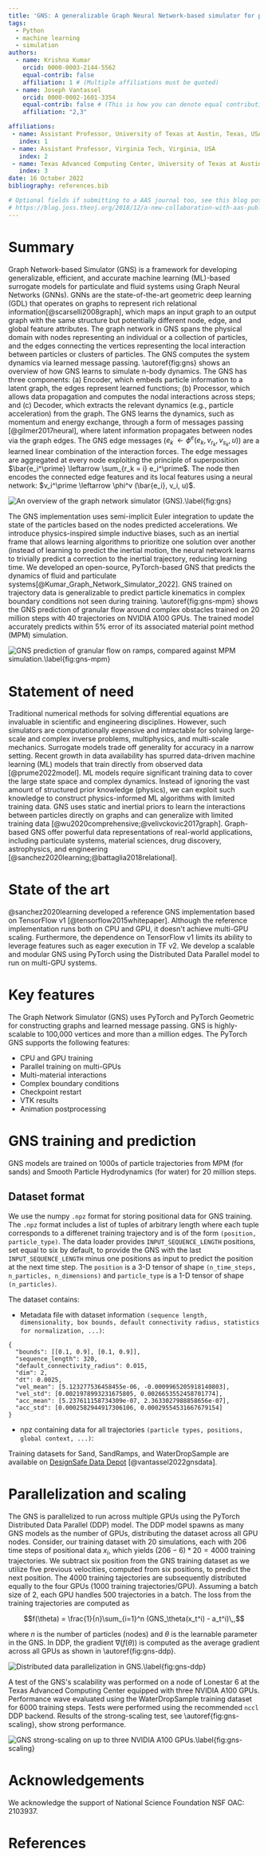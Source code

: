 ```yaml
---
title: 'GNS: A generalizable Graph Neural Network-based simulator for particulate and fluid modeling'
tags:
  - Python
  - machine learning
  - simulation
authors:
  - name: Krishna Kumar
    orcid: 0000-0003-2144-5562
    equal-contrib: false
    affiliation: 1 # (Multiple affiliations must be quoted)
  - name: Joseph Vantassel
    orcid: 0000-0002-1601-3354
    equal-contrib: false # (This is how you can denote equal contributions between multiple authors)
    affiliation: "2,3"

affiliations:
 - name: Assistant Professor, University of Texas at Austin, Texas, USA
   index: 1
 - name: Assistant Professor, Virginia Tech, Virginia, USA
   index: 2
 - name: Texas Advanced Computing Center, University of Texas at Austin, Texas, USA
   index: 3
date: 16 October 2022
bibliography: references.bib

# Optional fields if submitting to a AAS journal too, see this blog post:
# https://blog.joss.theoj.org/2018/12/a-new-collaboration-with-aas-publishing
---
```


# Summary

Graph Network-based Simulator (GNS) is a framework for developing generalizable, efficient, and accurate machine learning (ML)-based surrogate models for particulate and fluid systems using Graph Neural Networks (GNNs).  GNNs are the state-of-the-art geometric deep learning (GDL) that operates on graphs to represent rich relational information[@scarselli2008graph], which maps an input graph to an output graph with the same structure but potentially different node, edge, and global feature attributes.  The graph network in GNS spans the physical domain with nodes representing an individual or a collection of particles, and the edges connecting the vertices representing the local interaction between particles or clusters of particles.  The GNS computes the system dynamics via learned message passing.  \autoref{fig:gns} shows an overview of how GNS learns to simulate n-body dynamics.  The GNS has three components: (a) Encoder, which embeds particle information to a latent graph, the edges represent learned functions; (b) Processor, which allows data propagation and computes the nodal interactions across steps; and (c) Decoder, which extracts the relevant dynamics (e.g., particle acceleration) from the graph.  The GNS learns the dynamics, such as momentum and energy exchange, through a form of messages passing [@gilmer2017neural], where latent information propagates between nodes via the graph edges.  The GNS edge messages  ($e^\prime_k \leftarrow \phi^e(e_k, v_{r_k}, v_{s_k}, u)$) are a learned linear combination of the interaction forces.  The edge messages are aggregated at every node exploiting the principle of superposition $\bar{e_i^\prime} \leftarrow \sum_{r_k = i} e_i^\prime$.  The node then encodes the connected edge features and its local features using a neural network: $v_i^\prime \leftarrow \phi^v (\bar{e_i}, v_i, u)$.  

![An overview of the graph network simulator (GNS).\label{fig:gns}](figs/gnn.png)

The GNS implementation uses semi-implicit Euler integration to update the state of the particles based on the nodes predicted accelerations.  We introduce physics-inspired simple inductive biases, such as an inertial frame that allows learning algorithms to prioritize one solution over another (instead of learning to predict the inertial motion, the neural network learns to trivially predict a correction to the inertial trajectory, reducing learning time.  We developed an open-source, PyTorch-based GNS that predicts the dynamics of fluid and particulate systems[@Kumar_Graph_Network_Simulator_2022].  GNS trained on trajectory data is generalizable to predict particle kinematics in complex boundary conditions not seen during training.  \autoref{fig:gns-mpm} shows the GNS prediction of granular flow around complex obstacles trained on 20 million steps with 40 trajectories on NVIDIA A100 GPUs.  The trained model accurately predicts within 5\% error of its associated material point method (MPM) simulation.  

![GNS prediction of granular flow on ramps, compared against MPM simulation.\label{fig:gns-mpm}](figs/gns-mpm.png)

# Statement of need

Traditional numerical methods for solving differential equations are invaluable in scientific and engineering disciplines.  However, such simulators are computationally expensive and intractable for solving large-scale and complex inverse problems, multiphysics, and multi-scale mechanics.  Surrogate models trade off generality for accuracy in a narrow setting.  Recent growth in data availability has spurred data-driven machine learning (ML) models that train directly from observed data [@prume2022model].  ML models require significant training data to cover the large state space and complex dynamics.  Instead of ignoring the vast amount of structured prior knowledge (physics), we can exploit such knowledge to construct physics-informed ML algorithms with limited training data.  GNS uses static and inertial priors to learn the interactions between particles directly on graphs and can generalize with limited training data [@wu2020comprehensive;@velivckovic2017graph].  Graph-based GNS offer powerful data representations of real-world applications, including particulate systems, material sciences, drug discovery, astrophysics, and engineering [@sanchez2020learning;@battaglia2018relational].

# State of the art

@sanchez2020learning developed a reference GNS implementation based on TensorFlow v1 [@tensorflow2015whitepaper].  Although the reference implementation runs both on CPU and GPU, it doesn't achieve multi-GPU scaling.  Furthermore, the dependence on TensorFlow v1 limits its ability to leverage features such as eager execution in TF v2.  We develop a scalable and modular GNS using PyTorch using the Distributed Data Parallel model to run on multi-GPU systems.

# Key features 

The Graph Network Simulator (GNS) uses PyTorch and PyTorch Geometric for constructing graphs and learned message passing. GNS is highly-scalable to 100,000 vertices and more than a million edges. The PyTorch GNS supports the following features:

- CPU and GPU training
- Parallel training on multi-GPUs
- Multi-material interactions
- Complex boundary conditions
- Checkpoint restart
- VTK results
- Animation postprocessing

# GNS training and prediction

GNS models are trained on 1000s of particle trajectories from MPM (for sands) and Smooth Particle Hydrodynamics (for water) for 20 million steps. 

## Dataset format

We use the numpy `.npz` format for storing positional data for GNS training.  The `.npz` format includes a list of tuples of arbitrary length where each tuple corresponds to a differenet training trajectory and is of the form `(position, particle_type)`.  The data loader provides `INPUT_SEQUENCE_LENGTH` positions, set equal to six by default, to provide the GNS with the last `INPUT_SEQUENCE_LENGTH` minus one positions as input to predict the position at the next time step.  The `position` is a 3-D tensor of shape `(n_time_steps, n_particles, n_dimensions)` and `particle_type` is a 1-D tensor of shape `(n_particles)`.  

The dataset contains:

* Metadata file with dataset information `(sequence length, dimensionality, box bounds, default connectivity radius, statistics for normalization, ...)`:

```
{
  "bounds": [[0.1, 0.9], [0.1, 0.9]], 
  "sequence_length": 320, 
  "default_connectivity_radius": 0.015, 
  "dim": 2, 
  "dt": 0.0025, 
  "vel_mean": [5.123277536458455e-06, -0.0009965205918140803], 
  "vel_std": [0.0021978993231675805, 0.0026653552458701774], 
  "acc_mean": [5.237611158734309e-07, 2.3633027988858656e-07], 
  "acc_std": [0.0002582944917306106, 0.00029554531667679154]
}
```
* npz containing data for all trajectories `(particle types, positions, global context, ...)`:

Training datasets for Sand, SandRamps, and WaterDropSample are available on [DesignSafe Data Depot](https://www.designsafe-ci.org/data/browser/public/designsafe.storage.published/PRJ-3702) [@vantassel2022gnsdata].

# Parallelization and scaling

The GNS is parallelized to run across multiple GPUs using the PyTorch Distributed Data Parallel (DDP) model.  The DDP model spawns as many GNS models as the number of GPUs, distributing the dataset across all GPU nodes.  Consider, our training dataset with 20 simulations, each with 206 time steps of positional data $x_i$, which yields $(206 - 6) * 20 = 4000$ training trajectories.  We subtract six position from the GNS training dataset as we utilize five previous velocities, computed from six positions, to predict the next position.  The 4000 training tajectories are subsequently distributed equally to the four GPUs (1000 training trajectories/GPU).  Assuming a batch size of 2, each GPU handles 500 trajectories in a batch.  The loss from the training trajectories are computed as

$$f(\theta) = \frac{1}{n}\sum_{i=1}^n (GNS_\theta(x_t^i) - a_t^i)\,,$$

where $n$ is the number of particles (nodes) and $\theta$ is the learnable parameter in the GNS. In DDP, the gradient $\nabla (f(\theta))$ is computed as the average gradient across all GPUs as shown in \autoref{fig:gns-ddp}.

![Distributed data parallelization in GNS.\label{fig:gns-ddp}](figs/gns-ddp.png)

A test of the GNS's scalability was performed on a node of Lonestar 6 at the Texas Advanced Computing Center equipped with three NVIDIA A100 GPUs.  Performance wave evaluated using the WaterDropSample training dataset for 6000 training steps.  Tests were performed using the recommended `nccl` DDP backend.  Results of the strong-scaling test, see \autoref{fig:gns-scaling}, show strong performance.

![GNS strong-scaling on up to three NVIDIA A100 GPUs.\label{fig:gns-scaling}](figs/gns-scaling.png)

# Acknowledgements

We acknowledge the support of National Science Foundation NSF OAC: 2103937.

# References